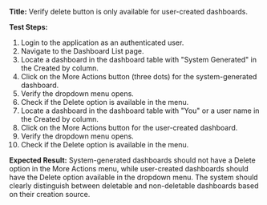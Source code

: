 **Title:** Verify delete button is only available for user-created dashboards.

**Test Steps:**
1. Login to the application as an authenticated user.
2. Navigate to the Dashboard List page.
3. Locate a dashboard in the dashboard table with "System Generated" in the Created by column.
4. Click on the More Actions button (three dots) for the system-generated dashboard.
5. Verify the dropdown menu opens.
6. Check if the Delete option is available in the menu.
7. Locate a dashboard in the dashboard table with "You" or a user name in the Created by column.
8. Click on the More Actions button for the user-created dashboard.
9. Verify the dropdown menu opens.
10. Check if the Delete option is available in the menu.

**Expected Result:**
System-generated dashboards should not have a Delete option in the More Actions menu, while user-created dashboards should have the Delete option available in the dropdown menu. The system should clearly distinguish between deletable and non-deletable dashboards based on their creation source.